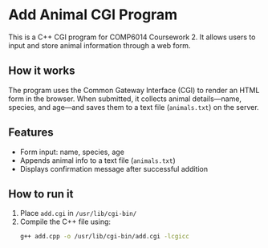 # Add Animal CGI Program

This is a C++ CGI program for COMP6014 Coursework 2. It allows users to input and store animal information through a web form.

## How it works

The program uses the Common Gateway Interface (CGI) to render an HTML form in the browser. When submitted, it collects animal details—name, species, and age—and saves them to a text file (`animals.txt`) on the server.

## Features

- Form input: name, species, age
- Appends animal info to a text file (`animals.txt`)
- Displays confirmation message after successful addition

## How to run it

1. Place `add.cgi` in `/usr/lib/cgi-bin/`
2. Compile the C++ file using:
   ```bash
   g++ add.cpp -o /usr/lib/cgi-bin/add.cgi -lcgicc
